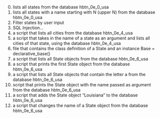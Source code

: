 0. lists all states from the database hbtn_0e_0_usa
1. lists all states with a name starting with N (upper N)
   from the database hbtn_0e_0_usa
2. Filter states by user input
3. SQL Injection...
4. a script that lists all cities from the database hbtn_0e_4_usa
5. a script that takes in the name of a state as an argument and lists all cities of that state, using the database hbtn_0e_4_usa
6. file that contains the class definition of a State and an instance Base = declarative_base()
7. a script that lists all State objects from the database hbtn_0e_6_usa
8. a script that prints the first State object from the database hbtn_0e_6_usa
9. a script that lists all State objects that contain the letter a from the database hbtn_0e_6_usa
10. script that prints the State object with the name passed as argument from the database hbtn_0e_6_usa
11. a script that adds the State object “Louisiana” to the database hbtn_0e_6_usa
12. a script that changes the name of a State object from the database hbtn_0e_6_usa
